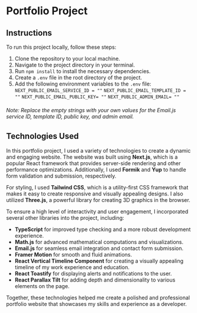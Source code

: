 # Portfolio Project

## Instructions

To run this project locally, follow these steps:

1. Clone the repository to your local machine.
2. Navigate to the project directory in your terminal.
3. Run `npm install` to install the necessary dependencies.
4. Create a `.env` file in the root directory of the project.
5. Add the following environment variables to the `.env` file:
   `NEXT_PUBLIC_EMAIL_SERVICE_ID = ""`
   `NEXT_PUBLIC_EMAIL_TEMPLATE_ID = ""`
   `NEXT_PUBLIC_EMAIL_PUBLIC_KEY= ""`
   `NEXT_PUBLIC_ADMIN_EMAIL= ""`

###### Note: Replace the empty strings with your own values for the Email.js service ID, template ID, public key, and admin email.

## Technologies Used

In this portfolio project, I used a variety of technologies to create a dynamic and engaging website. The website was built using **Next.js**, which is a popular React framework that provides server-side rendering and other performance optimizations. Additionally, I used **Formik** and **Yup** to handle form validation and submission, respectively.

For styling, I used **Tailwind CSS**, which is a utility-first CSS framework that makes it easy to create responsive and visually appealing designs. I also utilized **Three.js**, a powerful library for creating 3D graphics in the browser.

To ensure a high level of interactivity and user engagement, I incorporated several other libraries into the project, including:

- **TypeScript** for improved type checking and a more robust development experience.
- **Math.js** for advanced mathematical computations and visualizations.
- **Email.js** for seamless email integration and contact form submission.
- **Framer Motion** for smooth and fluid animations.
- **React Vertical Timeline Component** for creating a visually appealing timeline of my work experience and education.
- **React Toastify** for displaying alerts and notifications to the user.
- **React Parallax Tilt** for adding depth and dimensionality to various elements on the page.

Together, these technologies helped me create a polished and professional portfolio website that showcases my skills and experience as a developer.
